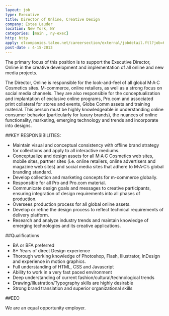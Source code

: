 ```yaml
---
layout: job
type: Executive
title: Director of Online, Creative Design
company: Estee Lauder
location: New York, NY
categories: [main , ny-exec]
http: http
apply: elcompanies.taleo.net/careersection/external/jobdetail.ftl?job=68860
post-date : 4-15-2013
---
```


The primary focus of this position is to support the Executive Director, Online in the creative development and implementation of all online and new media projects.

The Director, Online is responsible for the look-and-feel of all global M·A·C Cosmetics sites. M-commerce, online retailers, as well as a strong focus on social media channels. They are also responsible for the conceptualization and implantation of exclusive online programs, Pro.com and associated print collateral for stores and events, Globe Comm assets and training material. This person must be highly knowledgeable in understanding online consumer behavior (particularly for luxury brands), the nuances of online functionality, marketing, emerging technology and trends and incorporate into designs.
 
##KEY RESPONSIBILITIES:

* Maintain visual and conceptual consistency with offline brand strategy for collections and apply to all interactive mediums.
* Conceptualize and design assets for all M·A·C Cosmetics web sites, mobile sites, partner sites (i.e. online retailers, online advertisers and magazine web sites) and social media sites that adhere to M·A·C’s global branding standard.
* Develop collection and marketing concepts for m-commerce globally.
* Responsible for all Pro and Pro.com material.
* Communicate design goals and messages to creative participants, ensuring integration of design requirements into all phases of production.
* Oversees production process for all global online assets.
* Develop or refine the design process to reflect technical requirements of delivery platform.
* Research and analyze industry trends and maintain knowledge of emerging technologies and its creative applications.
 
##Qualifications

* BA or BFA preferred
* 8+  Years of direct Design experience
* Thorough working knowledge of Photoshop, Flash, Illustrator, InDesign and experience in motion graphics.
* Full understanding of HTML, CSS and Javascript
* Ability to work in a very fast paced environment
* Deep understanding of current fashion/cultural/technological trends
* Drawing/Illustration/Typography skills are highly desirable
* Strong brand translation and superior organizational skills
 
##EEO

We are an equal opportunity employer.